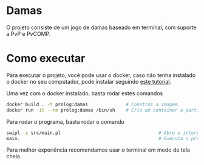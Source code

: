 # Damas
O projeto consiste de um jogo de damas baseado em terminal, com suporte a PvP e PvCOMP.

# Como executar
Para executar o projeto, você pode usar o docker, caso não tenha instalado o docker no seu computador, pode instalar seguindo [este tutorial](https://docs.docker.com/desktop/).

Uma vez com o docker instalado, basta rodar estes comandos

```bash
docker build . -t prolog:damas              # Constrói a imagem.
docker run -it --rm prolog:damas /bin/sh    # Cria um container a partir da imagem construída, executando o bash.
```

Para rodar o programa, basta rodar o comando

```bash
swipl -s src/main.pl                                    # Abre o interpretador do Prolog e carrega o arquivo main.pl
main.                                                   # Executa o predicado principal.
```

Para melhor experiência recomendamos usar o terminal em modo de tela cheia.
